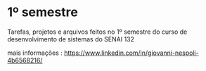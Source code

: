 # 1º semestre
Tarefas, projetos e arquivos feitos no 1º semestre do curso de desenvolvimento de sistemas do SENAI 132

mais informações : https://www.linkedin.com/in/giovanni-nespoli-4b6568216/
